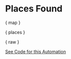 # Places Found

{ map }

{ places }

{ raw }

[See Code for this Automation](https://github.com/crosscompute/find-places)
